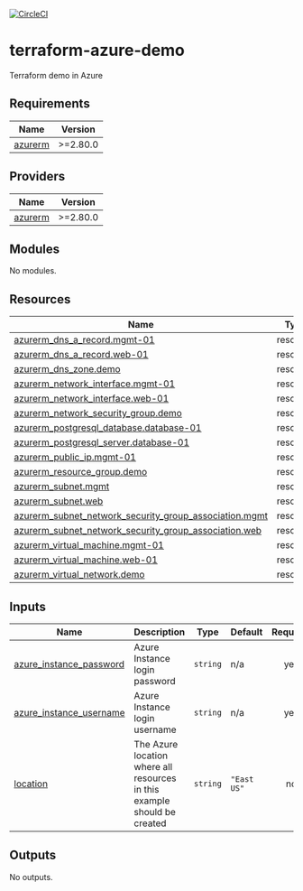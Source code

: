 [![CircleCI](https://dl.circleci.com/status-badge/img/gh/mtharpe/terraform-azure-demo/tree/master.svg?style=svg)](https://dl.circleci.com/status-badge/redirect/gh/mtharpe/terraform-azure-demo/tree/master)


# terraform-azure-demo                                                                                                                                                        
Terraform demo in Azure 

## Requirements

| Name | Version |
|------|---------|
| <a name="requirement_azurerm"></a> [azurerm](#requirement\_azurerm) | >=2.80.0 |

## Providers

| Name | Version |
|------|---------|
| <a name="provider_azurerm"></a> [azurerm](#provider\_azurerm) | >=2.80.0 |

## Modules

No modules.

## Resources

| Name | Type |
|------|------|
| [azurerm_dns_a_record.mgmt-01](https://registry.terraform.io/providers/hashicorp/azurerm/latest/docs/resources/dns_a_record) | resource |
| [azurerm_dns_a_record.web-01](https://registry.terraform.io/providers/hashicorp/azurerm/latest/docs/resources/dns_a_record) | resource |
| [azurerm_dns_zone.demo](https://registry.terraform.io/providers/hashicorp/azurerm/latest/docs/resources/dns_zone) | resource |
| [azurerm_network_interface.mgmt-01](https://registry.terraform.io/providers/hashicorp/azurerm/latest/docs/resources/network_interface) | resource |
| [azurerm_network_interface.web-01](https://registry.terraform.io/providers/hashicorp/azurerm/latest/docs/resources/network_interface) | resource |
| [azurerm_network_security_group.demo](https://registry.terraform.io/providers/hashicorp/azurerm/latest/docs/resources/network_security_group) | resource |
| [azurerm_postgresql_database.database-01](https://registry.terraform.io/providers/hashicorp/azurerm/latest/docs/resources/postgresql_database) | resource |
| [azurerm_postgresql_server.database-01](https://registry.terraform.io/providers/hashicorp/azurerm/latest/docs/resources/postgresql_server) | resource |
| [azurerm_public_ip.mgmt-01](https://registry.terraform.io/providers/hashicorp/azurerm/latest/docs/resources/public_ip) | resource |
| [azurerm_resource_group.demo](https://registry.terraform.io/providers/hashicorp/azurerm/latest/docs/resources/resource_group) | resource |
| [azurerm_subnet.mgmt](https://registry.terraform.io/providers/hashicorp/azurerm/latest/docs/resources/subnet) | resource |
| [azurerm_subnet.web](https://registry.terraform.io/providers/hashicorp/azurerm/latest/docs/resources/subnet) | resource |
| [azurerm_subnet_network_security_group_association.mgmt](https://registry.terraform.io/providers/hashicorp/azurerm/latest/docs/resources/subnet_network_security_group_association) | resource |
| [azurerm_subnet_network_security_group_association.web](https://registry.terraform.io/providers/hashicorp/azurerm/latest/docs/resources/subnet_network_security_group_association) | resource |
| [azurerm_virtual_machine.mgmt-01](https://registry.terraform.io/providers/hashicorp/azurerm/latest/docs/resources/virtual_machine) | resource |
| [azurerm_virtual_machine.web-01](https://registry.terraform.io/providers/hashicorp/azurerm/latest/docs/resources/virtual_machine) | resource |
| [azurerm_virtual_network.demo](https://registry.terraform.io/providers/hashicorp/azurerm/latest/docs/resources/virtual_network) | resource |

## Inputs

| Name | Description | Type | Default | Required |
|------|-------------|------|---------|:--------:|
| <a name="input_azure_instance_password"></a> [azure\_instance\_password](#input\_azure\_instance\_password) | Azure Instance login password | `string` | n/a | yes |
| <a name="input_azure_instance_username"></a> [azure\_instance\_username](#input\_azure\_instance\_username) | Azure Instance login username | `string` | n/a | yes |
| <a name="input_location"></a> [location](#input\_location) | The Azure location where all resources in this example should be created | `string` | `"East US"` | no |

## Outputs

No outputs.